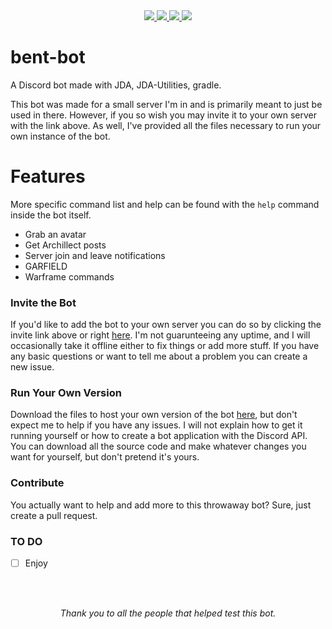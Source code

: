 <div align="center">
  <a href="https://discordapp.com/api/oauth2/authorize?client_id=610130002628837386&permissions=18496&scope=bot">
   <img src="https://img.shields.io/badge/discord-invite-738adb?logo=Discord">
  </a>


  <a href="https://github.com/Stronous/bent-bot/releases/latest">
   <img src="https://img.shields.io/github/v/release/stronous/bent-bot">
  </a>
 

  <a href="https://github.com/Stronous/bent-bot/blob/master/LICENSE">
   <img src="https://img.shields.io/github/license/stronous/bent-bot?logo=Apache">
  </a>


 <a href="https://www.oracle.com/technetwork/java/index.html">
    <img src="https://img.shields.io/badge/made%20with-java-ED8B00?logo=Java">
  </a> 
</div>

[invite]:https://discordapp.com/api/oauth2/authorize?client_id=610130002628837386&permissions=18496&scope=bot
[download]:https://github.com/Stronous/bent-bot/releases/latest

# bent-bot
 A Discord bot made with JDA, JDA-Utilities, gradle.
 
 This bot was made for a small server I'm in and is primarily meant to just be used in there. However, if you so wish you may invite it to your own server with the link above. As well, I've provided all the files necessary to run your own instance of the bot.
 
# Features
  More specific command list and help can be found with the ``help`` command inside the bot itself.
  * Grab an avatar
  * Get Archillect posts
  * Server join and leave notifications
  * GARFIELD
  * Warframe commands
 
### Invite the Bot
  If you'd like to add the bot to your own server you can do so by clicking the invite link above or right [here][invite]. I'm not guarunteeing any uptime, and I will occasionally take it offline either to fix things or add more stuff. If you have any basic questions or want to tell me about a problem you can create a new issue.

### Run Your Own Version
  Download the files to host your own version of the bot [here][download], but don't expect me to help if you have any issues. I will not explain how to get it running yourself or how to create a bot application with the Discord API. You can download all the source code and make whatever changes you want for yourself, but don't pretend it's yours. 

### Contribute
  You actually want to help and add more to this throwaway bot? Sure, just create a pull request.
  
  
### TO DO
- [ ] Enjoy

<br>
<br>
<p align="center"><i>Thank you to all the people that helped test this bot.</i></p>
